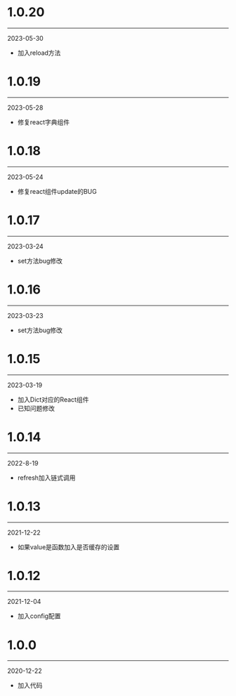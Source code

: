 # 1.0.20

***

2023-05-30

* 加入reload方法

# 1.0.19

***

2023-05-28

* 修复react字典组件

# 1.0.18

***

2023-05-24

* 修复react组件update的BUG

# 1.0.17

***

2023-03-24

* set方法bug修改

# 1.0.16

***

2023-03-23

* set方法bug修改

# 1.0.15

***

2023-03-19

* 加入Dict对应的React组件
* 已知问题修改

# 1.0.14

***

2022-8-19

* refresh加入链式调用

# 1.0.13

***

2021-12-22

* 如果value是函数加入是否缓存的设置

# 1.0.12

***

2021-12-04

* 加入config配置

# 1.0.0

***

2020-12-22

* 加入代码

